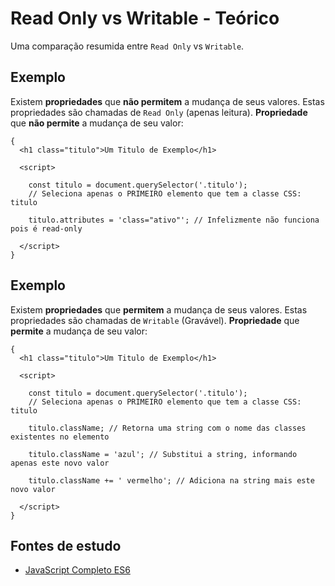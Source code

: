 # Read Only vs Writable - Teórico
Uma comparação resumida entre ``Read Only`` vs ``Writable``.

## Exemplo
Existem **propriedades** que **não permitem** a mudança de seus valores. Estas propriedades são chamadas de ``Read Only`` (apenas leitura). **Propriedade** que **não permite** a mudança de seu valor:

    {
      <h1 class="titulo">Um Titulo de Exemplo</h1>

      <script>

        const titulo = document.querySelector('.titulo');
        // Seleciona apenas o PRIMEIRO elemento que tem a classe CSS: titulo

        titulo.attributes = 'class="ativo"'; // Infelizmente não funciona pois é read-only      

      </script>
    }

## Exemplo
Existem **propriedades** que **permitem** a mudança de seus valores. Estas propriedades são chamadas de ``Writable`` (Gravável). **Propriedade** que **permite** a mudança de seu valor:

    {
      <h1 class="titulo">Um Titulo de Exemplo</h1>

      <script>

        const titulo = document.querySelector('.titulo');
        // Seleciona apenas o PRIMEIRO elemento que tem a classe CSS: titulo

        titulo.className; // Retorna uma string com o nome das classes existentes no elemento

        titulo.className = 'azul'; // Substitui a string, informando apenas este novo valor

        titulo.className += ' vermelho'; // Adiciona na string mais este novo valor

      </script>
    }

## Fontes de estudo
- [JavaScript Completo ES6](https://www.origamid.com/curso/javascript-completo-es6/0305-classes-e-atributos)
